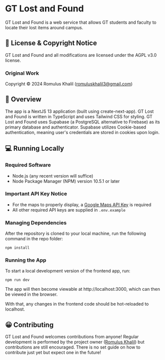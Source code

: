 # GT Lost and Found

GT Lost and Found is a web service that allows GT students and faculty to locate their lost items around campus.

## 📃 License & Copyright Notice

GT Lost and Found and all modifications are licensed under the AGPL v3.0 license.

### Original Work

Copyright © 2024 Romulus Khalil (romuluskhalil3@gmail.com)

## 🚀 Overview

The app is a NextJS 13 application (built using create-next-app). GT Lost and Found is written in TypeScript and uses Tailwind CSS for styling. GT Lost and Found uses Supabase (a PostgreSQL alternative to Firebase) as its primary database and authenticator. Supabase utilizes Cookie-based authentication, meaning user's credentials are stored in cookies upon login.

## 💻 Running Locally

### Required Software
- Node.js (any recent version will suffice)
- Node Package Manager (NPM) version 10.5.1 or later

### Important API Key Notice
- For the maps to properly display, a [Google Maps API Key](https://developers.google.com/maps/documentation/embed/get-api-key) is required
- All other required API keys are supplied in `.env.example`

### Managing Dependencies
After the repository is cloned to your local machine, run the following command in the repo folder:
```
npm install
```

### Running the App
To start a local development version of the frontend app, run:
```
npm run dev
```
The app will then become viewable at http://localhost:3000, which can then be viewed in the browser.

With that, any changes in the frontend code should be hot-reloaded to localhost.

## 😀 Contributing

GT Lost and Found welcomes contributions from anyone! Regular development is performed by the project owner ([Romulus Khalil](https://www.linkedin.com/in/romulus-khalil/)) but contributions are still encouraged. There is no set guide on how to contribute just yet but expect one in the future!


